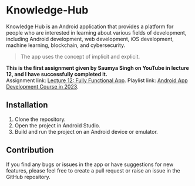 # Knowledge-Hub

Knowledge Hub is an Android application that provides a platform for people who are interested in learning about various fields of development, including Android development, web development, iOS development, machine learning, blockchain, and cybersecurity.

> The app uses the concept of implicit and explicit.

**This is the first assignment given by Saumya Singh on YouTube in lecture 12, and I have successfully completed it.** <br>
Assignment link: [Lecture 12: Fully Functional App](https://www.youtube.com/watch?v=a5tc0QALO-w&t=759s).
Playlist link: [Android App Development Course in 2023](https://www.youtube.com/playlist?list=PLTV_nsuD2lf4UCTV6xwvNPvFdmCNKyhc8).

## Installation
1. Clone the repository.
2. Open the project in Android Studio.
3. Build and run the project on an Android device or emulator.

## Contribution
If you find any bugs or issues in the app or have suggestions for new features, please feel free to create a pull request or raise an issue in the GitHub repository.

